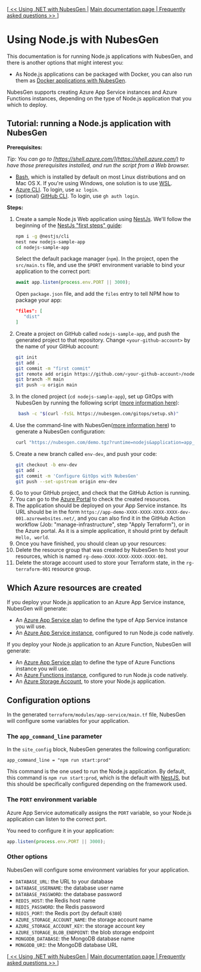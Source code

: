 [[ << Using .NET with NubesGen ](dot-net.md) | [ Main documentation page ](../README.md) |[ Frequently asked questions >> ](../frequently-asked-questions.md)]

# Using Node.js with NubesGen

This documentation is for running Node.js applications with NubesGen, and there is another options that might interest you:

- As Node.js applications can be packaged with Docker, you can also run them as [Docker applications with NubesGen](docker.md).

NubesGen supports creating Azure App Service instances and Azure Functions instances, depending on the type of Node.js application that you which to deploy.

## Tutorial: running a Node.js application with NubesGen

__Prerequisites:__

_Tip: You can go to [https://shell.azure.com/](https://shell.azure.com/) to have those prerequisites installed, and run the script from a Web browser._
- [Bash](https://fr.wikipedia.org/wiki/Bourne-Again_shell), which is installed by default on most Linux distributions and on Mac OS X. If you're using Windows, one solution is to use [WSL](https://aka.ms/nubesgen-install-wsl).
- [Azure CLI](https://aka.ms/nubesgen-install-az-cli). To login, use `az login`.
- (optional) [GitHub CLI](https://cli.github.com/). To login, use `gh auth login`.

__Steps:__
1. Create a sample Node.js Web application using [NestJs](https://nestjs.com/).
   We'll follow the beginning of the [NestJs "first steps" guide](https://docs.nestjs.com/first-steps):
   ```bash
   npm i -g @nestjs/cli
   nest new nodejs-sample-app
   cd nodejs-sample-app
   ```
   Select the default package manager (`npm`).
   In the project, open the `src/main.ts` file, and use the `$PORT` environment variable to bind your application
   to the correct port: 
   ```javascript
   await app.listen(process.env.PORT || 3000);
   ```
   Open `package.json` file, and add the `files` entry to tell NPM how to package your app:
   ```json
   "files": [
      "dist"
   ]
   ```
2. Create a project on GitHub called `nodejs-sample-app`, and push the generated project to that repository. Change `<your-github-account>` by the name of your GitHub account:
   ```bash
   git init
   git add .
   git commit -m "first commit"
   git remote add origin https://github.com/<your-github-account>/nodejs-sample-app.git
   git branch -M main
   git push -u origin main
   ```
3. In the cloned project (`cd nodejs-sample-app`), set up GitOps with NubesGen by running the following script ([more information here](../gitops-quick-start.md)):
   ```bash
    bash -c "$(curl -fsSL https://nubesgen.com/gitops/setup.sh)"
    ```
4. Use the command-line with NubesGen([more information here](../command-line.md)) to generate a NubesGen configuration:
   ```bash
   curl "https://nubesgen.com/demo.tgz?runtime=nodejs&application=app_service.standard&gitops=true" | tar -xzvf -
   ```
5. Create a new branch called `env-dev`, and push your code:
   ```bash
   git checkout -b env-dev
   git add .
   git commit -m 'Configure GitOps with NubesGen'
   git push --set-upstream origin env-dev
   ```
6. Go to your GitHub project, and check that the GitHub Action is running.
7. You can go to the [Azure Portal](https://portal.azure.com) to check the created resources.
8. The application should be deployed on your App Service instance. Its URL should be in the form `https://app-demo-XXXX-XXXX-XXXX-XXXX-dev-001.azurewebsites.net/`,
   and you can also find it in the GitHub Action workflow (Job: "manage-infrastructure", step "Apply Terraform"), or in the Azure portal.
   As it is a simple application, it should print by default `Hello, world`.
9. Once you have finished, you should clean up your resources:
  1. Delete the resource group that was created by NubesGen to host your resources, which is named `rg-demo-XXXX-XXXX-XXXX-XXXX-001`.
  2. Delete the storage account used to store your Terraform state, in the `rg-terraform-001` resource group.

## Which Azure resources are created

If you deploy your Node.js application to an Azure App Service instance, NubesGen will generate:

- An [Azure App Service plan](https://aka.ms/nubesgen-app-service-plans) to define the type of App Service instance you will use.
- An [Azure App Service instance](https://aka.ms/nubesgen-app-service), configured to run Node.js code natively.

If you deploy your Node.js application to an Azure Function, NubesGen will generate:

- An [Azure App Service plan](https://aka.ms/nubesgen-app-service-plans) to define the type of Azure Functions instance you will use.
- An [Azure Functions instance](https://aka.ms/nubesgen-functions), configured to run Node.js code natively.
- An [Azure Storage Account](https://azure.microsoft.com/services/storage/), to store your Node.js application.

## Configuration options

In the generated `terraform/modules/app-service/main.tf` file, NubesGen will configure some variables
for your application.

### The `app_command_line` parameter

In the `site_config` block, NubesGen generates the following configuration:

```
app_command_line = "npm run start:prod"
```

This command is the one used to run the Node.js application. By default, this command
is `npm run start:prod`, which is the default with [NestJS](https://nestjs.com/), but this
should be specifically configured depending on the framework used.

### The `PORT` environment variable

Azure App Service automatically assigns the `PORT` variable, so your Node.js application
can listen to the correct port.

You need to configure it in your application:

```javascript
app.listen(process.env.PORT || 3000);
```

### Other options

NubesGen will configure some environment variables for your application.

- `DATABASE_URL`: the URL to your database
- `DATABASE_USERNAME`: the database user name
- `DATABASE_PASSWORD`: the database password
- `REDIS_HOST`: the Redis host name
- `REDIS_PASSWORD`: the Redis password
- `REDIS_PORT`: the Redis port (by default `6380`)
- `AZURE_STORAGE_ACCOUNT_NAME`: the storage account name
- `AZURE_STORAGE_ACCOUNT_KEY`: the storage account key
- `AZURE_STORAGE_BLOB_ENDPOINT`: the blob storage endpoint
- `MONGODB_DATABASE`: the MongoDB database name
- `MONGODB_URI`: the MongoDB database URL

[[ << Using .NET with NubesGen ](dot-net.md) | [ Main documentation page ](../README.md) |[ Frequently asked questions >> ](../frequently-asked-questions.md)]
